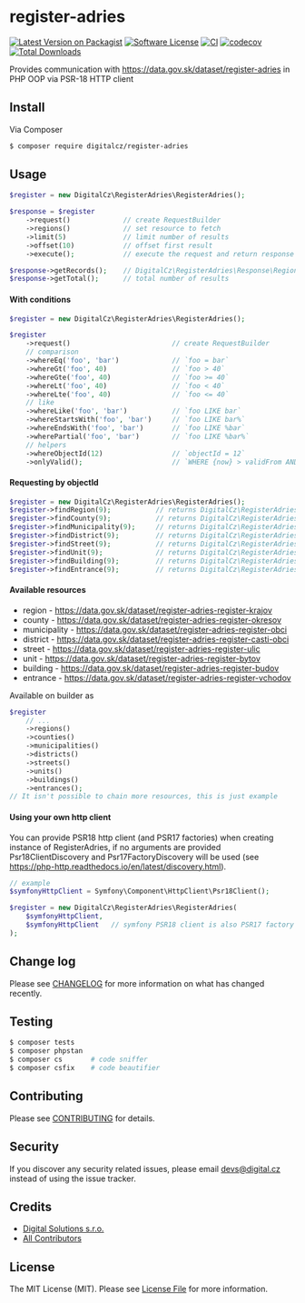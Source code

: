 # register-adries

[![Latest Version on Packagist][ico-version]][link-packagist]
[![Software License][ico-license]](LICENSE.md)
[![CI](https://github.com/digitalcz/register-adries/workflows/CI/badge.svg)]()
[![codecov](https://codecov.io/gh/digitalcz/register-adries/branch/master/graph/badge.svg)](https://codecov.io/gh/digitalcz/register-adries)
[![Total Downloads][ico-downloads]][link-downloads]

Provides communication with https://data.gov.sk/dataset/register-adries in PHP OOP via PSR-18 HTTP client

## Install

Via Composer

```bash
$ composer require digitalcz/register-adries
```

## Usage

```php
$register = new DigitalCz\RegisterAdries\RegisterAdries();

$response = $register
    ->request()             // create RequestBuilder
    ->regions()             // set resource to fetch
    ->limit(5)              // limit number of results
    ->offset(10)            // offset first result
    ->execute();            // execute the request and return response 

$response->getRecords();    // DigitalCz\RegisterAdries\Response\Region[]
$response->getTotal();      // total number of results
```

#### With conditions

```php
$register = new DigitalCz\RegisterAdries\RegisterAdries();

$register
    ->request()                         // create RequestBuilder
    // comparison
    ->whereEq('foo', 'bar')             // `foo = bar`
    ->whereGt('foo', 40)                // `foo > 40` 
    ->whereGte('foo', 40)               // `foo >= 40` 
    ->whereLt('foo', 40)                // `foo < 40` 
    ->whereLte('foo', 40)               // `foo <= 40` 
    // like
    ->whereLike('foo', 'bar')           // `foo LIKE bar`
    ->whereStartsWith('foo', 'bar')     // `foo LIKE bar%`
    ->whereEndsWith('foo', 'bar')       // `foo LIKE %bar`
    ->wherePartial('foo', 'bar')        // `foo LIKE %bar%`
    // helpers
    ->whereObjectId(12)                 // `objectId = 12`
    ->onlyValid();                      // `WHERE {now} > validFrom AND {now} < validTo`
```

#### Requesting by objectId
```php
$register = new DigitalCz\RegisterAdries\RegisterAdries();
$register->findRegion(9);           // returns DigitalCz\RegisterAdries\Response\Region or null
$register->findCounty(9);           // returns DigitalCz\RegisterAdries\Response\County or null
$register->findMunicipality(9);     // returns DigitalCz\RegisterAdries\Response\Municipality or null
$register->findDistrict(9);         // returns DigitalCz\RegisterAdries\Response\District or null
$register->findStreet(9);           // returns DigitalCz\RegisterAdries\Response\Street or null
$register->findUnit(9);             // returns DigitalCz\RegisterAdries\Response\Unit or null
$register->findBuilding(9);         // returns DigitalCz\RegisterAdries\Response\Building or null
$register->findEntrance(9);         // returns DigitalCz\RegisterAdries\Response\Entrance or null
```

#### Available resources
 - region - https://data.gov.sk/dataset/register-adries-register-krajov
 - county - https://data.gov.sk/dataset/register-adries-register-okresov
 - municipality - https://data.gov.sk/dataset/register-adries-register-obci
 - district - https://data.gov.sk/dataset/register-adries-register-casti-obci
 - street - https://data.gov.sk/dataset/register-adries-register-ulic
 - unit - https://data.gov.sk/dataset/register-adries-register-bytov
 - building - https://data.gov.sk/dataset/register-adries-register-budov
 - entrance - https://data.gov.sk/dataset/register-adries-register-vchodov

Available on builder as
```php
$register 
    // ...
    ->regions()
    ->counties()
    ->municipalities()
    ->districts()
    ->streets()
    ->units()
    ->buildings()
    ->entrances();
// It isn't possible to chain more resources, this is just example
```

#### Using your own http client

You can provide PSR18 http client (and PSR17 factories) when creating instance of RegisterAdries, if no arguments are provided Psr18ClientDiscovery and Psr17FactoryDiscovery will be used (see https://php-http.readthedocs.io/en/latest/discovery.html).
```php
// example
$symfonyHttpClient = Symfony\Component\HttpClient\Psr18Client();

$register = new DigitalCz\RegisterAdries\RegisterAdries(
    $symfonyHttpClient, 
    $symfonyHttpClient   // symfony PSR18 client is also PSR17 factory
);
```


## Change log

Please see [CHANGELOG](CHANGELOG.md) for more information on what has changed recently.

## Testing

``` bash
$ composer tests
$ composer phpstan
$ composer cs       # code sniffer
$ composer csfix    # code beautifier
```

## Contributing

Please see [CONTRIBUTING](CONTRIBUTING.md) for details.

## Security

If you discover any security related issues, please email devs@digital.cz instead of using the issue tracker.

## Credits

- [Digital Solutions s.r.o.][link-author]
- [All Contributors][link-contributors]

## License

The MIT License (MIT). Please see [License File](LICENSE.md) for more information.

[ico-version]: https://img.shields.io/packagist/v/digitalcz/register-adries.svg?style=flat-square
[ico-license]: https://img.shields.io/badge/license-MIT-brightgreen.svg?style=flat-square
[ico-downloads]: https://img.shields.io/packagist/dt/digitalcz/register-adries.svg?style=flat-square

[link-packagist]: https://packagist.org/packages/digitalcz/register-adries
[link-downloads]: https://packagist.org/packages/digitalcz/register-adries
[link-author]: https://github.com/digitalcz
[link-contributors]: ../../contributors
